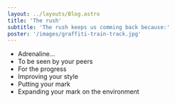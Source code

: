 ```yaml
---
layout: ../layouts/Blog.astro
title: 'The rush'
subtitle: 'The rush keeps us comming back because:'
poster: '/images/graffiti-train-track.jpg'
---
```


- Adrenaline...
- To be seen by your peers
- For the progress
- Improving your style
- Putting your mark
- Expanding your mark on the environment
